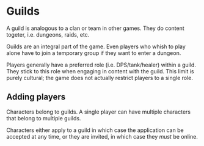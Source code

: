 # Guilds

A guild is analogous to a clan or team in other games.
They do content togeter, i.e. dungeons, raids, etc.

Guilds are an integral part of the game.
Even players who whish to play alone have to join a temporary group
if they want to enter a dungeon.

Players generally have a preferred role (i.e. DPS/tank/healer) within a guild.
They stick to this role when engaging in content with the guild.
This limit is purely cultural;
the game does not actually restrict players to a single role.

## Adding players

Characters belong to guilds.
A single player can have multiple characters that belong to multiple guilds.

Characters either apply to a guild
in which case the application can be accepted at any time,
or they are invited,
in which case they _must_ be online.